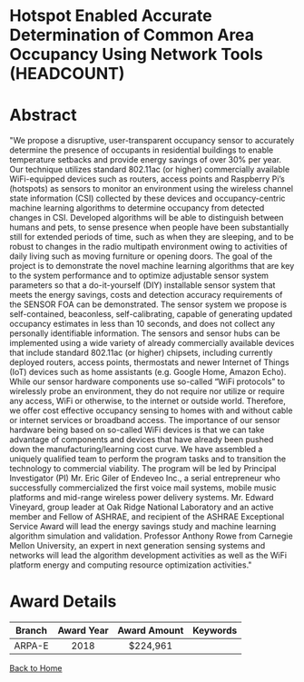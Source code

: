 
Hotspot Enabled Accurate Determination of Common Area Occupancy Using Network Tools (HEADCOUNT)
===============================================================================================

# Abstract


"We propose a disruptive, user-transparent occupancy sensor to accurately determine the presence of occupants in residential buildings to enable temperature setbacks and provide energy savings of over 30% per year.  Our technique utilizes standard 802.11ac (or higher) commercially available WiFi-equipped devices such as routers, access points and Raspberry Pi’s (hotspots) as sensors to monitor an environment using the wireless channel state information (CSI) collected by these devices and occupancy-centric machine learning algorithms to determine occupancy from detected changes in CSI.  Developed algorithms will be able to distinguish between humans and pets, to sense presence when people have been substantially still for extended periods of time, such as when they are sleeping, and to be robust to changes in the radio multipath environment owing to activities of daily living such as moving furniture or opening doors.  The goal of the project is to demonstrate the novel machine learning algorithms that are key to the system performance and to optimize adjustable sensor system parameters so that a do-it-yourself (DIY) installable sensor system that meets the energy savings, costs and detection accuracy requirements of the SENSOR FOA can be demonstrated.  The sensor system we propose is self-contained, beaconless, self-calibrating, capable of generating updated occupancy estimates in less than 10 seconds, and does not collect any personally identifiable information.  The sensors and sensor hubs can be implemented using a wide variety of already commercially available devices that include standard 802.11ac (or higher) chipsets, including currently deployed routers, access points, thermostats and newer Internet of Things (IoT) devices such as home assistants (e.g. Google Home, Amazon Echo). While our sensor hardware components use so-called “WiFi protocols” to wirelessly probe an environment, they do not require nor utilize or require any access, WiFi or otherwise, to the internet or outside world.  Therefore, we offer cost effective occupancy sensing to homes with and without cable or internet services or broadband access. The importance of our sensor hardware being based on so-called WiFi devices is that we can take advantage of components and devices that have already been pushed down the manufacturing/learning cost curve.
We have assembled a uniquely qualified team to perform the program tasks and to transition the technology to commercial viability. The program will be led by Principal Investigator (PI) Mr. Eric Giler of Endeveo Inc., a serial entrepreneur who successfully commercialized the first voice mail systems, mobile music platforms and mid-range wireless power delivery systems. Mr. Edward Vineyard, group leader at Oak Ridge National Laboratory and an active member and Fellow of ASHRAE, and recipient of the ASHRAE Exceptional Service Award will lead the energy savings study and machine learning algorithm simulation and validation.  Professor Anthony Rowe from Carnegie Mellon University, an expert in next generation sensing systems and networks will lead the algorithm development activities as well as the WiFi platform energy and computing resource optimization activities."  

# Award Details

|Branch|Award Year|Award Amount|Keywords|
| :---: | :---: | :---: | :---: |
|ARPA-E|2018|$224,961||
  
  


[Back to Home](https://github.com/chrischow/dod_sbir_awards/Reports/JT/#321)